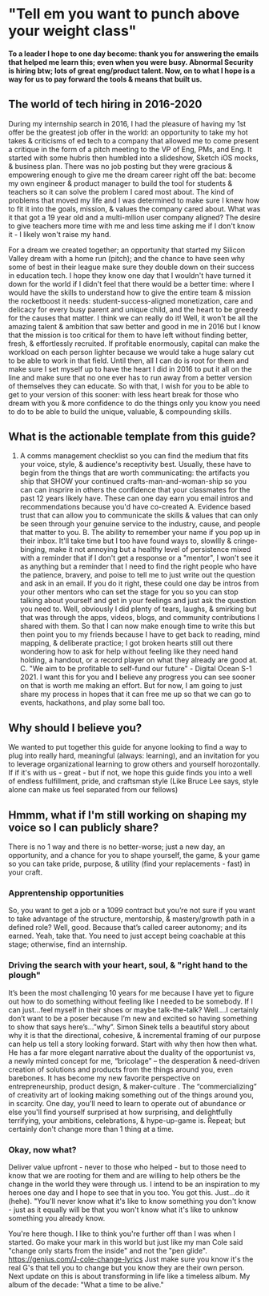 # "Tell em you want to punch above your weight class"


#### To a leader I hope to one day become: thank you for answering the emails that helped me learn this; even when you were busy. Abnormal Security is hiring btw; lots of great eng/product talent. Now, on to what I hope is a way for us to pay forward the tools & means that built us.

## The world of tech hiring in 2016-2020
During my internship search in 2016, I had the pleasure of having my 1st offer be the greatest job offer in the world: an opportunity to take my hot takes & criticisms of ed tech to a company that allowed me to come present a critique in the form of a pitch meeting to the VP of Eng, PMs, and Eng. It started with some hubris then humbled into a slideshow, Sketch iOS mocks, & business plan. There was no job posting but they were gracious & empowering enough to give me the dream career right off the bat: become my own engineer & product manager to build the tool for students & teachers so it can solve the problem I cared most about. The kind of problems that moved my life and I was determined to make sure I knew how to fit it into the goals, mission, & values the company cared about. What was it that got a 19 year old and a multi-mllion user company aligned? The desire to give teachers more time with me and less time asking me if I don't know it - I likely won't raise my hand.

For a dream we created together; an opportunity that started my Silicon Valley dream with a home run (pitch); and the chance to have seen why some of best in their league make sure they double down on their success in education tech. I hope they know one day that I wouldn't have turned it down for the world if I didn't feel that there would be a better time: where I would have the skills to understand how to give the entire team & mission the rocketboost it needs: student-success-aligned monetization, care and delicacy for every busy parent and unique child, and the heart to be greedy for the causes that matter. I think we can really do it! Well, it won't be all the amazing talent & ambition that saw better and good in me in 2016 but I know that the mission is too critical for them to have left without finding better, fresh, & effortlessly recruited. If profitable enormously, capital can make the workload on each person lighter because we would take a huge salary cut to be able to work in that field. Until then, all I can do is root for them and make sure I set myself up to have the heart I did in 2016 to put it all on the line and make sure that no one ever has to run away from a better version of themselves they can educate. So with that, I wish for you to be able to get to your version of this sooner: with less heart break for those who dream with you & more confidence to do the things only you know you need to do to be able to build the unique, valuable, & compounding skills.


## What is the actionable template from this guide?
1. A comms management checklist so you can find the medium that fits your voice, style, & audience's receptivity best. Usually, these have to begin from the things that are worth communicating: the artifacts you ship that SHOW your continued crafts-man-and-woman-ship so you can can insprire in others the confidence that your classmates for the past 12 years likely have. These can one day earn you email intros and recommendations because you'd have co-created
A. Evidence based trust that can allow you to communicate the skills & values that can only be seen through your genuine service to the industry, cause, and people that matter to you.
B. The ability to remember your name if you pop up in their inbox. It'll take time but I too have found ways to, slowllly & cringe-binging, make it not annoying but a healthy level of persistence mixed with a reminder that if I don't get a response or a "mentor", I won't see it as anything but a reminder that I need to find the right people who have the patience, bravery, and poise to tell me to just write out the question and ask in an email. If you do it right, these could one day be intros from your other mentors who can set the stage for you so you can stop talking about yourself and get in your feelings and just ask the question you need to. Well, obviously I did plenty of tears, laughs, & smirking but that was through the apps, videos, blogs, and community contributions I shared with them. So that I can now make enough time to write this but then point you to my friends because I have to get back to reading, mind mapping, & deliberate practice; I got broken hearts still out there wondering how to ask for help without feeling like they need hand holding, a handout, or a record player on what they already are good at.
C. "We aim to be profitable to self-fund our future" - Digital Ocean S-1 2021. I want this for you and I believe any progress you can see sooner on that is worth me making an effort. But for now, I am going to just share my process in hopes that it can free me up so that we can go to events, hackathons, and play some ball too.

## Why should I believe you?
We wanted to put together this guide for anyone looking to find a way to plug into really hard, meaningful (always: learning), and an invitation for you to leverage organizational learning to grow others and yourself horozontally. If if it's with us - great - but if not, we hope this guide finds you into a well of endless fulfillment, pride, and craftsman style (Like Bruce Lee says, style alone can make us feel separated from our fellows)

## Hmmm, what if I'm still working on shaping my voice so I can publicly share?
There is no 1 way and there is no better-worse; just a new day, an opportunity, and a chance for you to shape yourself, the game, & your game so you can take pride, purpose, & utility (find your replacements - fast) in your craft.

### Apprentenship opportunities
So, you want to get a job or a 1099 contract but you’re not sure if you want to take advantage of the structure, mentorship, & mastery/growth path in a defined role? Well, good. Because that’s called career autonomy; and its earned. Yeah, take that. You need to just accept being coachable at this stage; otherwise, find an internship.

### Driving the search with your heart, soul, & "right hand to the plough"
It’s been the most challenging 10 years for me because I have yet to figure out how to do something without feeling like I needed to be somebody. If I can just…feel myself in their shoes or maybe talk-the-talk? Well….I certainly don’t want to be a poser because I’m new and excited so having something to show that says here’s…”why”. Simon Sinek tells a beautiful story about why it is that the directional, cohesive, & incremental framing of our purpose can help us tell a story looking forward. Start with why then how then what. He has a far more elegant narrative about the duality of the opportunist vs, a newly minted concept for me, “bricolage” – the desperation & need-driven creation of solutions and products from the things around you, even barebones. It has become my new favorite perspective on entrepreneurship, product design, & maker-culture . The “commercializing” of creativity art of looking making something out of the things around you, in scarcity. One day, you'll need to learn to operate out of abundance or else you'll find yourself surprised at how surprising, and delightfully terrifying, your ambitions, celebrations, & hype-up-game is. Repeat; but certainly don't change more than 1 thing at a time.

### Okay, now what?
Deliver value upfront - never to those who helped - but to those need to know that we are rooting for them and are willing to help others be the change in the world they were through us. I intend to be an inspiration to my heroes one day and I hope to see that in you too. You got this. Just...do it (hehe). "You'll never know what it's like to know something you don't know - just as it equally will be that you won't know what it's like to unknow something you already know.

You're here though. I like to think you're further off than I was when I started. Go make your mark in this world but just like my man Cole said "change only starts from the inside" and not the "pen glide". https://genius.com/J-cole-change-lyrics Just make sure you know it's the real G's that tell you to change but you know they are their own person. Next update on this is about transforming in life like a timeless album. My album of the decade: "What a time to be alive."
